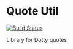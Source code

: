 # Quote Util

[![Build Status](https://travis-ci.org/nicolasstucki/quoted-util.svg?branch=master)](https://travis-ci.org/nicolasstucki/quoted-util)

Library for Dotty quotes
